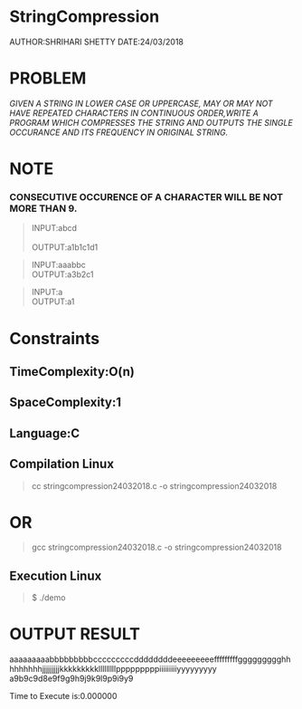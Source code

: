 # StringCompression
AUTHOR:SHRIHARI SHETTY
DATE:24/03/2018
# PROBLEM
*GIVEN A STRING IN LOWER CASE OR UPPERCASE, MAY OR MAY NOT HAVE REPEATED CHARACTERS IN 
CONTINUOUS ORDER,WRITE A PROGRAM WHICH COMPRESSES THE STRING AND OUTPUTS THE SINGLE OCCURANCE
AND ITS FREQUENCY IN ORIGINAL STRING.*
# NOTE
### CONSECUTIVE OCCURENCE OF A CHARACTER WILL BE NOT MORE THAN 9.

> INPUT:abcd</br>    
> OUTPUT:a1b1c1d1  

> INPUT:aaabbc</br>
> OUTPUT:a3b2c1

> INPUT:a</br>
> OUTPUT:a1

# Constraints
## TimeComplexity:O(n)</br>
## SpaceComplexity:1</br>
## Language:C

## Compilation Linux
> cc stringcompression24032018.c -o stringcompression24032018
# OR
> gcc stringcompression24032018.c -o stringcompression24032018

## Execution Linux
> $ ./demo

# OUTPUT RESULT

aaaaaaaaabbbbbbbbbcccccccccddddddddeeeeeeeeefffffffffggggggggghhhhhhhhhjjjjjjjjjkkkkkkkkklllllllllpppppppppiiiiiiiiiyyyyyyyyy</br>
a9b9c9d8e9f9g9h9j9k9l9p9i9y9

Time to Execute is:0.000000

